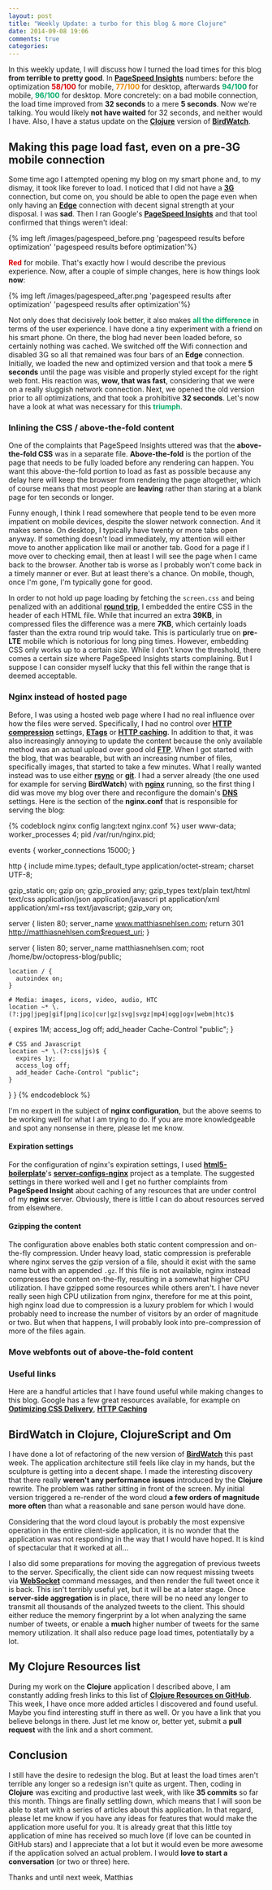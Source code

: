 ```yaml
---
layout: post
title: "Weekly Update: a turbo for this blog & more Clojure"
date: 2014-09-08 19:06
comments: true
categories: 
---
```

In this weekly update, I will discuss how I turned the load times for this blog **from terrible to pretty good**. In **[PageSpeed Insights](https://developers.google.com/speed/pagespeed/insights/?url=matthiasnehlsen.com)** numbers: before the optimization <strong style="color:#DD0000;">58/100</strong> for mobile, <strong style="color:#EE8800;">77/100</strong> for desktop, afterwards <strong style="color:#00AA66;">94/100</strong> for mobile, <strong style="color:#00AA66;">96/100</strong> for desktop. More concretely: on a bad mobile connection, the load time improved from **32 seconds** to a mere **5 seconds**. Now we're talking. You would likely **not have waited** for 32 seconds, and neither would I have. Also, I have a status update on the **[Clojure](http://clojure.org/)** version of **[BirdWatch](https://github.com/matthiasn/Birdwatch)**.

<!-- more -->

## Making this page load fast, even on a pre-3G mobile connection
Some time ago I attempted opening my blog on my smart phone and, to my dismay, it took like forever to load. I noticed that I did not have a **[3G](http://en.wikipedia.org/wiki/3G)** connection, but come on, you should be able to open the page even when only having an **[Edge](http://en.wikipedia.org/wiki/Enhanced_Data_Rates_for_GSM_Evolution)** connection with decent signal strength at your disposal. I was **sad**. Then I ran Google's **[PageSpeed Insights](https://developers.google.com/speed/pagespeed/insights/?url=matthiasnehlsen.com)** and that tool confirmed that things weren't ideal:

{% img left /images/pagespeed_before.png 'pagespeed results before optimization' 'pagespeed results before optimization'%}

<strong style="color:#DD0000;">Red</strong> for mobile. That's exactly how I would describe the previous experience. Now, after a couple of simple changes, here is how things look **now**:

{% img left /images/pagespeed_after.png 'pagespeed results after optimization' 'pagespeed results after optimization'%}

Not only does that decisively look better, it also makes <strong style="color:#00AA66;">all the difference</strong> in terms of the user experience. I have done a tiny experiment with a friend on his smart phone. On there, the blog had never been loaded before, so certainly nothing was cached. We switched off the Wifi connection and disabled 3G so all that remained was four bars of an **Edge** connection. Initially, we loaded the new and optimized version and that took a mere **5 seconds** until the page was visible and properly styled except for the right web font. His reaction was, **wow, that was fast**, considering that we were on a really sluggish network connection. Next, we opened the old version prior to all optimizations, and that took a prohibitive **32 seconds**. Let's now have a look at what was necessary for this <strong style="color:#00AA66;">triumph</strong>.

### Inlining the CSS / above-the-fold content
One of the complaints that PageSpeed Insights uttered was that the **above-the-fold CSS** was in a separate file. **Above-the-fold** is the portion of the page that needs to be fully loaded before any rendering can happen. You want this above-the-fold portion to load as fast as possible because any delay here will keep the browser from rendering the page altogether, which of course means that most people are **leaving** rather than staring at a blank page for ten seconds or longer. 

Funny enough, I think I read somewhere that people tend to be even more impatient on mobile devices, despite the slower network connection. And it makes sense. On desktop, I typically have twenty or more tabs open anyway. If something doesn't load immediately, my attention will either move to another application like mail or another tab. Good for a page if I move over to checking email, then at least I will see the page when I came back to the browser. Another tab is worse as I probably won't come back in a timely manner or ever. But at least there's a chance. On mobile, though, once I'm gone, I'm typically gone for good. 

In order to not hold up page loading by fetching the ````screen.css```` and being penalized with an additional **[round trip](http://en.wikipedia.org/wiki/Round-trip_delay_time)**, I embedded the entire CSS in the header of each HTML file. While that incurred an extra **39KB**, in compressed files the difference was a mere **7KB**, which certainly loads faster than the extra round trip would take. This is particularly true on **pre-LTE** mobile which is notorious for long ping times. However, embedding CSS only works up to a certain size. While I don't know the threshold, there comes a certain size where PageSpeed Insights starts complaining. But I suppose I can consider myself lucky that this fell within the range that is deemed acceptable.

### Nginx instead of hosted page
Before, I was using a hosted web page where I had no real influence over how the files were served. Specifically, I had no control over **[HTTP compression](http://en.wikipedia.org/wiki/HTTP_compression)** settings, **[ETags](http://en.wikipedia.org/wiki/HTTP_ETag)** or **[HTTP caching](https://developers.google.com/web/fundamentals/performance/optimizing-content-efficiency/http-caching)**. In addition to that, it was also increasingly annoying to update the content because the only available method was an actual upload over good old **[FTP](http://en.wikipedia.org/wiki/File_Transfer_Protocol)**. When I got started with the blog, that was bearable, but with an increasing number of files, specifically images, that started to take a few minutes. What I really wanted instead was to use either **[rsync](http://en.wikipedia.org/wiki/Rsync)** or **[git](http://git-scm.com/)**. I had a server already (the one used for example for serving **BirdWatch**) with **[nginx](http://nginx.org)** running, so the first thing I did was move my blog over there and reconfigure the domain's **[DNS](http://en.wikipedia.org/wiki/Domain_Name_System)** settings. Here is the section of the **nginx.conf** that is responsible for serving the blog:

{% codeblock nginx config lang:text nginx.conf %}
user www-data;
worker_processes 4;
pid /var/run/nginx.pid;

events {
  worker_connections 15000;
}

http {
  include       mime.types;
  default_type  application/octet-stream;
  charset UTF-8;

  gzip_static on;
  gzip on;
  gzip_proxied any;
  gzip_types text/plain text/html text/css application/json application/javascri
pt application/xml application/xml+rss text/javascript;
  gzip_vary on;

  server {
    listen       80;
    server_name  www.matthiasnehlsen.com;
    return       301 http://matthiasnehlsen.com$request_uri;
  }

  server {
    listen       80;
    server_name  matthiasnehlsen.com;
    root /home/bw/octopress-blog/public;

    location / {
      autoindex on;
    }

    # Media: images, icons, video, audio, HTC
    location ~* \.(?:jpg|jpeg|gif|png|ico|cur|gz|svg|svgz|mp4|ogg|ogv|webm|htc)$
 {
      expires 1M;
      access_log off;
      add_header Cache-Control "public";
    }

    # CSS and Javascript
    location ~* \.(?:css|js)$ {
      expires 1y;
      access_log off;
      add_header Cache-Control "public";
    }
  }
}
{% endcodeblock %} 

I'm no expert in the subject of **nginx configuration**, but the above seems to be working well for what I am trying to do. If you are more knowledgeable and spot any nonsense in there, please let me know.

#### Expiration settings
For the configuration of nginx's expiration settings, I used **[html5-boilerplate](https://github.com/h5bp/html5-boilerplate)**'s **[server-configs-nginx](https://github.com/h5bp/server-configs-nginx/blob/master/h5bp/location/expires.conf)** project as a template. The suggested settings in there worked well and I get no further complaints from **PageSpeed Insight** about caching of any resources that are under control of my **nginx** server. Obviously, there is little I can do about resources served from elsewhere.

#### Gzipping the content
The configuration above enables both static content compression and on-the-fly compression. Under heavy load, static compression is preferable where nginx serves the gzip version of a file, should it exist with the same name but with an appended ````.gz````. If this file is not available, nginx instead compresses the content on-the-fly, resulting in a somewhat higher CPU utilization. I have gzipped some resources while others aren't. I have never really seen high CPU utilization from nginx, therefore for me at this point, high nginx load due to compression is a luxury problem for which I would probably need to increase the number of visitors by an order of magnitude or two. But when that happens, I will probably look into pre-compression of more of the files again.

### Move webfonts out of above-the-fold content



### 

### Useful links
Here are a handful articles that I have found useful while making changes to this blog. Google has a few great resources available, for example on **[Optimizing CSS Delivery](https://developers.google.com/speed/docs/insights/OptimizeCSSDelivery)**, **[HTTP Caching](https://developers.google.com/web/fundamentals/performance/optimizing-content-efficiency/http-caching#invalidating-and-updating-cached-responses)**

## BirdWatch in Clojure, ClojureScript and Om
I have done a lot of refactoring of the new version of **[BirdWatch](https://github.com/matthiasn/Birdwatch)** this past week. The application architecture still feels like clay in my hands, but the sculpture is getting into a decent shape. I made the interesting discovery that there really **weren't any performance issues** introduced by the **Clojure** rewrite. The problem was rather sitting in front of the screen. My initial version triggered a re-render of the word cloud **a few orders of magnitude more often** than what a reasonable and sane person would have done. 

Considering that the word cloud layout is probably the most expensive operation in the entire client-side application, it is no wonder that the application was not responding in the way that I would have hoped. It is kind of spectacular that it worked at all... 

I also did some preparations for moving the aggregation of previous tweets to the server. Specifically, the client side can now request missing tweets via **[WebSocket](http://en.wikipedia.org/wiki/WebSocket)** command messages, and then render the full tweet once it is back. This isn't terribly useful yet, but it will be at a later stage. Once **server-side aggregation** is in place, there will be no need any longer to transmit all thousands of the analyzed tweets to the client. This should either reduce the memory fingerprint by a lot when analyzing the same number of tweets, or enable a **much** higher number of tweets for the same memory utilization. It shall also reduce page load times, potentiatally by a lot. 

## My Clojure Resources list
During my work on the **Clojure** application I described above, I am constantly adding fresh 
links to this list of **[Clojure Resources on GitHub](https://github.com/matthiasn/Clojure-Resources)**. This week, I have once more added articles I discovered and found useful. Maybe you find interesting stuff in there as well. Or you have a link that you believe belongs in there. Just let me know or, better yet, submit a **pull request** with the link and a short comment.

## Conclusion
I still have the desire to redesign the blog. But at least the load times aren't terrible any longer so a redesign isn't quite as urgent. Then, coding in **Clojure** was exciting and productive last week, with like **35 commits** so far this month. Things are finally settling down, which means that I will soon be able to start with a series of articles about this application. In that regard, please let me know if you have any ideas for features that would make the application more useful for you. It is already great that this little toy application of mine has received so much love (if love can be counted in GitHub stars) and I appreciate that a lot but it would even be more awesome if the application solved an actual problem. I would **love to start a conversation** (or two or three) here.

Thanks and until next week,
Matthias
